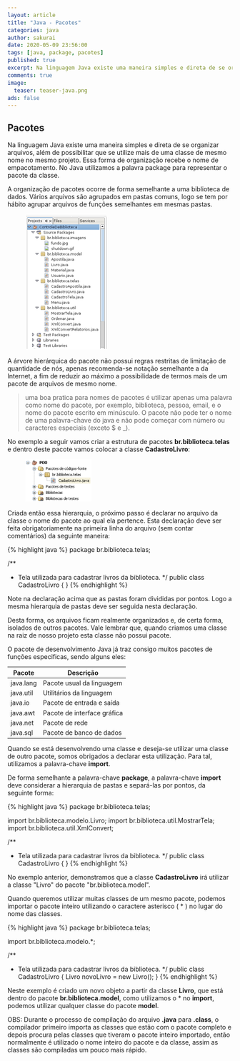 ```yaml
---
layout: article
title: "Java - Pacotes"
categories: java
author: sakurai
date: 2020-05-09 23:56:00
tags: [java, package, pacotes]
published: true
excerpt: Na linguagem Java existe uma maneira simples e direta de se organizar arquivos de código-fonte.
comments: true
image:
  teaser: teaser-java.png
ads: false
---
```


## Pacotes

Na linguagem Java existe uma maneira simples e direta de se organizar arquivos, além de possibilitar que se utilize mais de uma classe de mesmo nome no mesmo projeto. Essa forma de organização recebe o nome de empacotamento. No Java utilizamos a palavra package para representar o pacote da classe.

A organização de pacotes ocorre de forma semelhante a uma biblioteca de dados. Vários arquivos são agrupados em pastas comuns, logo se tem por hábito agrupar arquivos de funções semelhantes em mesmas pastas.

<figure>
    <a href="/images/2020-05-09-java-pacotes-01.png"><img src="/images/2020-05-09-java-pacotes-01.png" alt="Organização em pacotes."></a>
</figure>

A árvore hierárquica do pacote não possui regras restritas de limitação de quantidade de nós, apenas recomenda-se notação semelhante a da Internet, a fim de reduzir ao máximo a possibilidade de termos mais de um pacote de arquivos de mesmo nome.

> uma boa pratica para nomes de pacotes é utilizar apenas uma palavra como nome do pacote, por exemplo, biblioteca, pessoa, email, e o nome do pacote escrito em minúsculo. O pacote não pode ter o nome de uma palavra-chave do java e não pode começar com número ou caracteres especiais (exceto $ e _).

No exemplo a seguir vamos criar a estrutura de pacotes **br.biblioteca.telas** e dentro deste pacote vamos colocar a classe **CadastroLivro**:

<figure>
    <a href="/images/2020-05-09-java-pacotes-02.png"><img src="/images/2020-05-09-java-pacotes-02.png" alt="Organização em pacotes."></a>
</figure>

Criada então essa hierarquia, o próximo passo é declarar no arquivo da classe o nome do pacote ao qual ela pertence. Esta declaração deve ser feita obrigatoriamente na primeira linha do arquivo (sem contar comentários) da seguinte maneira:

{% highlight java %}
package br.biblioteca.telas;

/**
 * Tela utilizada para cadastrar livros da biblioteca.
 */
public class CadastroLivro {
}
{% endhighlight %}

Note na declaração acima que as pastas foram divididas por pontos. Logo a mesma hierarquia de pastas deve ser seguida nesta declaração.

Desta forma, os arquivos ficam realmente organizados e, de certa forma, isolados de outros pacotes. Vale lembrar que, quando criamos uma classe na raiz de nosso projeto esta classe não possui pacote.

O pacote de desenvolvimento Java já traz consigo muitos pacotes de funções especificas, sendo alguns eles:

| Pacote    | Descrição                   |
| --------- | --------------------------- |
| java.lang	| Pacote usual da linguagem   |
| java.util	| Utilitários da linguagem    |
| java.io   | Pacote de entrada e saída   |
| java.awt  | Pacote de interface gráfica |
| java.net  | Pacote de rede              |
| java.sql  | Pacote de banco de dados    |

Quando se está desenvolvendo uma classe e deseja-se utilizar uma classe de outro pacote, somos obrigados a declarar esta utilização. Para tal, utilizamos a palavra-chave **import**.

De forma semelhante a palavra-chave **package**, a palavra-chave **import** deve considerar a hierarquia de pastas e separá-las por pontos, da seguinte forma:

{% highlight java %}
package br.biblioteca.telas;

import br.biblioteca.modelo.Livro;
import br.biblioteca.util.MostrarTela;
import br.biblioteca.util.XmlConvert;

/**
 * Tela utilizada para cadastrar livros da biblioteca.
 */
public class CadastroLivro {
}
{% endhighlight %}

No exemplo anterior, demonstramos que a classe **CadastroLivro** irá utilizar a classe "Livro" do pacote "br.biblioteca.model".

Quando queremos utilizar muitas classes de um mesmo pacote, podemos importar o pacote inteiro utilizando o caractere asterisco ( * ) no lugar do nome das classes.

{% highlight java %}
package br.biblioteca.telas;

import br.biblioteca.modelo.*;

/**
 * Tela utilizada para cadastrar livros da biblioteca.
 */
public class CadastroLivro {
    Livro novoLivro = new Livro();
}
{% endhighlight %}

Neste exemplo é criado um novo objeto a partir da classe **Livro**, que está dentro do pacote **br.biblioteca.model**, como utilizamos o * no **import**, podemos utilizar qualquer classe do pacote **model**.

OBS: Durante o processo de compilação do arquivo **.java** para **.class**, o compilador primeiro importa as classes que estão com o pacote completo e depois procura pelas classes que tiveram o pacote inteiro importado, então normalmente é utilizado o nome inteiro do pacote e da classe, assim as classes são compiladas um pouco mais rápido.

